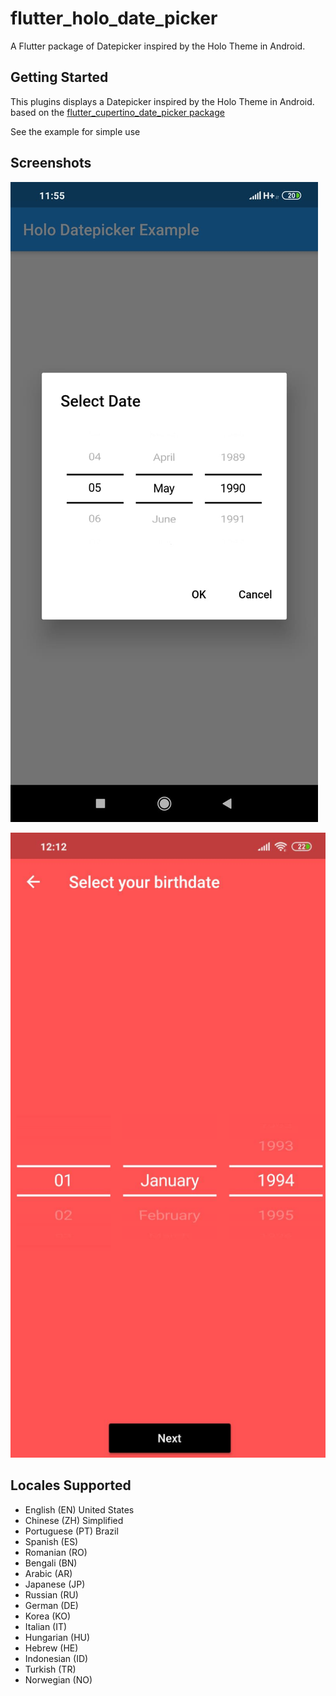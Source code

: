# flutter_holo_date_picker

 A Flutter package of Datepicker inspired by the Holo Theme in Android.

## Getting Started

This plugins displays a Datepicker inspired by the Holo Theme in Android.
based on the [flutter_cupertino_date_picker package](https://pub.dev/packages/flutter_cupertino_date_picker)

See the example for simple use

## Screenshots
![](images/dialog_example.jpeg)

![](images/widget_example.jpeg)

## Locales Supported
- English (EN) United States
- Chinese (ZH) Simplified
- Portuguese (PT) Brazil
- Spanish (ES)
- Romanian (RO)
- Bengali (BN)
- Arabic (AR)
- Japanese (JP)
- Russian (RU)
- German (DE)
- Korea (KO)
- Italian (IT)
- Hungarian (HU)
- Hebrew (HE)
- Indonesian (ID)
- Turkish (TR)
- Norwegian (NO)

